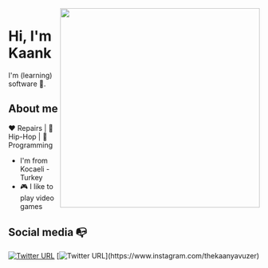 <img align="right" width="400" height="400" src="[https://instagram.com/thekaanyavuzer](https://www.instagram.com/tv/CYY-17ooH1zHqKAyHjJjxW7Q1Qo64V2Y42TEKU0/?igshid=MDJmNzVkMjY=">


# Hi, I'm Kaank
I'm (learning) software 🤖.

## About me 

:heart: Repairs | :black_heart: Hip-Hop | :blue_heart: Programming

-  I'm from Kocaeli - Turkey
- :video_game: I like to play video games

## Social media :mailbox_with_no_mail:

[![Twitter URL](https://img.shields.io/twitter/url?color=%231DA1F2&label=follow&logo=twitter&logoColor=%231DA1F2&style=flat-square&url=https%3A%2F%2Fwww.reddit.com%2Fuser%2FFatChicken277)](https://twitter.com/thekaanyavuzer)
[![Twitter URL](https://img.shields.io/twitter/url?color=%23fb3958&label=follow&logo=instagram&logoColor=%23fb3958&style=flat-square&url=https%3A%2F%2Fwww.instagram.com%2Falejorc_)](https://www.instagram.com/thekaanyavuzer)
